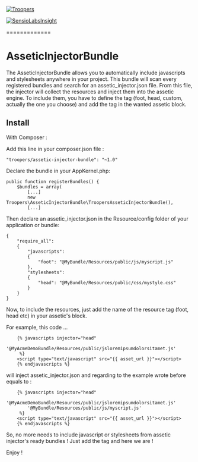 [![Troopers](https://cloud.githubusercontent.com/assets/618536/18787530/83cf424e-81a3-11e6-8f66-cde3ec5fa82a.png)](http://troopers.agency)

[![SensioLabsInsight](https://insight.sensiolabs.com/projects/d10e1e8e-8bd5-462e-994f-419bcfb7da78/mini.png)](https://insight.sensiolabs.com/projects/d10e1e8e-8bd5-462e-994f-419bcfb7da78)

=============

AsseticInjectorBundle
=======

The AsseticInjectorBundle allows you to automatically include javascripts and stylesheets anywhere in your project.
This bundle will scan every registered bundles and search for an assetic_injector.json file. From this file, the injector will collect the resources and inject them into the assetic engine.
To include them, you have to define the tag (foot, head, custom, actually the one you choose) and add the tag in the wanted assetic block.

## Install

With Composer :


Add this line in your composer.json file :

    "troopers/assetic-injector-bundle": "~1.0"

Declare the bundle in your AppKernel.php:

    public function registerBundles() {
        $bundles = array(
            [...]
            new Troopers\AsseticInjectorBundle\TroopersAsseticInjectorBundle(),
            [...]

Then declare an assetic_injector.json in the Resource/config folder of your application or bundle:

    {
        "require_all":
        {
            "javascripts":
            {
                "foot": "@MyBundle/Resources/public/js/myscript.js"
            },
            "stylesheets":
            {
                "head": "@MyBundle/Resources/public/css/mystyle.css"
            }
        }
    }


Now, to include the resources, just add the name of the resource tag (foot, head etc) in your assetic's block.

For example, this code ...

        {% javascripts injector="head"
            '@MyAcmeDemoBundle/Resources/public/jsloremipsumdolorsitamet.js'
         %}
        <script type="text/javascript" src="{{ asset_url }}"></script>
        {% endjavascripts %}


will inject assetic_injector.json and regarding to the example wrote before equals to :

        {% javascripts injector="head"
            '@MyAcmeDemoBundle/Resources/public/jsloremipsumdolorsitamet.js'
            '@MyBundle/Resources/public/js/myscript.js'
         %}
        <script type="text/javascript" src="{{ asset_url }}"></script>
        {% endjavascripts %}

So, no more needs to include javascript or stylesheets from assetic injector's ready bundles !
Just add the tag and here we are !

Enjoy !
